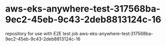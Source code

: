 # aws-eks-anywhere-test-317568ba-9ec2-45eb-9c43-2deb8813124c-16
repository for use with E2E test job aws-eks-anywhere-test:317568ba-9ec2-45eb-9c43-2deb8813124c-16
